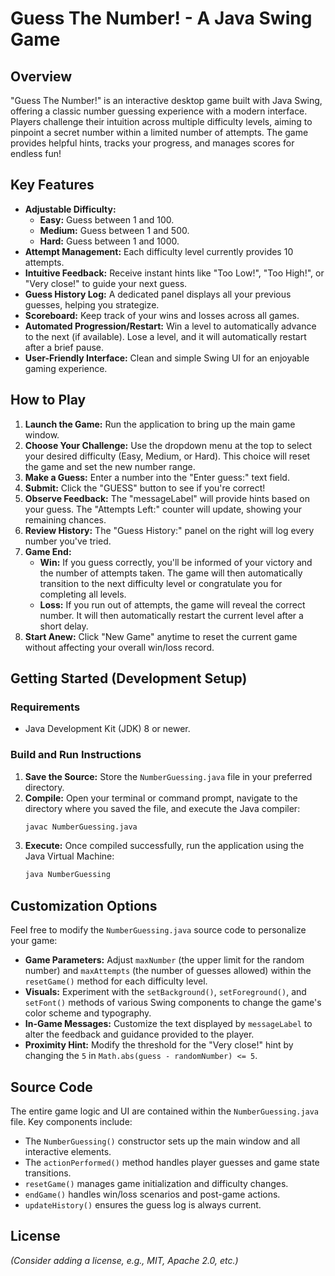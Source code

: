 # Guess The Number! - A Java Swing Game

## Overview

"Guess The Number!" is an interactive desktop game built with Java Swing, offering a classic number guessing experience with a modern interface. Players challenge their intuition across multiple difficulty levels, aiming to pinpoint a secret number within a limited number of attempts. The game provides helpful hints, tracks your progress, and manages scores for endless fun!

## Key Features

* **Adjustable Difficulty:**
    * **Easy:** Guess between 1 and 100.
    * **Medium:** Guess between 1 and 500.
    * **Hard:** Guess between 1 and 1000.
* **Attempt Management:** Each difficulty level currently provides 10 attempts.
* **Intuitive Feedback:** Receive instant hints like "Too Low!", "Too High!", or "Very close!" to guide your next guess.
* **Guess History Log:** A dedicated panel displays all your previous guesses, helping you strategize.
* **Scoreboard:** Keep track of your wins and losses across all games.
* **Automated Progression/Restart:** Win a level to automatically advance to the next (if available). Lose a level, and it will automatically restart after a brief pause.
* **User-Friendly Interface:** Clean and simple Swing UI for an enjoyable gaming experience.

## How to Play

1.  **Launch the Game:** Run the application to bring up the main game window.
2.  **Choose Your Challenge:** Use the dropdown menu at the top to select your desired difficulty (Easy, Medium, or Hard). This choice will reset the game and set the new number range.
3.  **Make a Guess:** Enter a number into the "Enter guess:" text field.
4.  **Submit:** Click the "GUESS" button to see if you're correct!
5.  **Observe Feedback:** The "messageLabel" will provide hints based on your guess. The "Attempts Left:" counter will update, showing your remaining chances.
6.  **Review History:** The "Guess History:" panel on the right will log every number you've tried.
7.  **Game End:**
    * **Win:** If you guess correctly, you'll be informed of your victory and the number of attempts taken. The game will then automatically transition to the next difficulty level or congratulate you for completing all levels.
    * **Loss:** If you run out of attempts, the game will reveal the correct number. It will then automatically restart the current level after a short delay.
8.  **Start Anew:** Click "New Game" anytime to reset the current game without affecting your overall win/loss record.

## Getting Started (Development Setup)

### Requirements

* Java Development Kit (JDK) 8 or newer.

### Build and Run Instructions

1.  **Save the Source:** Store the `NumberGuessing.java` file in your preferred directory.
2.  **Compile:** Open your terminal or command prompt, navigate to the directory where you saved the file, and execute the Java compiler:
    ```bash
    javac NumberGuessing.java
    ```
3.  **Execute:** Once compiled successfully, run the application using the Java Virtual Machine:
    ```bash
    java NumberGuessing
    ```

## Customization Options

Feel free to modify the `NumberGuessing.java` source code to personalize your game:

* **Game Parameters:** Adjust `maxNumber` (the upper limit for the random number) and `maxAttempts` (the number of guesses allowed) within the `resetGame()` method for each difficulty level.
* **Visuals:** Experiment with the `setBackground()`, `setForeground()`, and `setFont()` methods of various Swing components to change the game's color scheme and typography.
* **In-Game Messages:** Customize the text displayed by `messageLabel` to alter the feedback and guidance provided to the player.
* **Proximity Hint:** Modify the threshold for the "Very close!" hint by changing the `5` in `Math.abs(guess - randomNumber) <= 5`.

## Source Code

The entire game logic and UI are contained within the `NumberGuessing.java` file.
Key components include:
* The `NumberGuessing()` constructor sets up the main window and all interactive elements.
* The `actionPerformed()` method handles player guesses and game state transitions.
* `resetGame()` manages game initialization and difficulty changes.
* `endGame()` handles win/loss scenarios and post-game actions.
* `updateHistory()` ensures the guess log is always current.

## License

*(Consider adding a license, e.g., MIT, Apache 2.0, etc.)*
